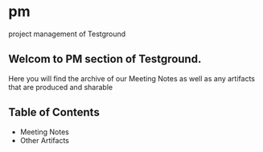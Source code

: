 # pm
project management of Testground

## Welcom to PM section of Testground. 

Here you will find the archive of our Meeting Notes as well as any artifacts that are produced and sharable


## Table of Contents

- Meeting Notes
- Other Artifacts

